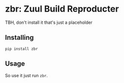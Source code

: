 # zbr: Zuul Build Reproducter

TBH, don't install it that's just a placeholder

## Installing
```
pip install zbr
```

## Usage

So use it just run `zbr`.
